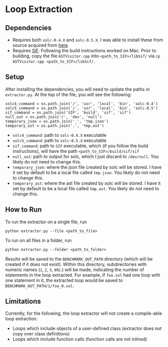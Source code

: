 # Loop Extraction

## Dependencies

* Requires both `solc-0.4.X` and `solc-0.5.X`. I was able to install these from source acquired from [here](https://github.com/ethereum/solidity/releases?after=v0.4.26).
* Requires [SIF](https://github.com/chao-peng/SIF). Following the build instructions worked on Mac. Prior to building, copy the file `ASTVisitor.cpp` into `<path_to_SIF>/libSif/` via `cp ASTVisitor.cpp <path_to_SIF>/libSif/`.

## Setup

After installing the dependencies, you will need to update the paths in `extractor.py`. At the top of the file, you will see the following:

```
solc4_command = os.path.join('/', 'usr', 'local', 'bin', 'solc-0.4')
solc5_command = os.path.join('/', 'usr', 'local', 'bin', 'solc-0.5')
sif_command = os.path.join('SIF', 'build', 'sif', 'sif')
null_out = os.path.join('/', 'dev', 'null')
temporary_json = os.path.join('.', 'tmp.json')
temporary_ast = os.path.join('.', 'tmp.ast')
```

* `solc4_command`: path to `solc-0.4.X` executable
* `solc5_command`: path to `solc-0.5.X` executable
* `sif_command`: path to `SIF` executable, which (if you follow the build instructions), will have the path `<path_to_SIF>/build/sif/sif`
* `null_out`: path to output for solc, which I just discard to `/dev/null`. You likely do not need to change this.
* `temporary_json`: where the json file created by solc will be stored. I have it set by default to be a local file called `tmp.json`. You likely do not need to change this.
* `temporary_ast`: where the ast file created by solc will be stored. I have it set by default to be a local file called `tmp.ast`. You likely do not need to change this.

## How to Run

To run the extractor on a single file, run

`python extractor.py --file <path_to_file>`

To run on all files in a folder, run

`python extractor.py --folder <path_to_folder>`

Results will be saved to the `BENCHMARK_OUT_PATH` directory (which will be created if it does not exist). Within this directory, subdirectories with numeric names (`1`, `2`, `3`, etc.) will be made, indicating the number of statements in the loop extracted. For example, if `foo.sol` had one loop with one statement in it, the extracted loop would be saved to `BENCHMARK_OUT_PATH/1/foo_0.sol`.

## Limitations

Currently, for the following, the loop extractor will not create a compile-able loop extraction:

* Loops which include objects of a user-defined class (extractor does not copy over class definitions)
* Loops which include function calls (function calls are not inlined)